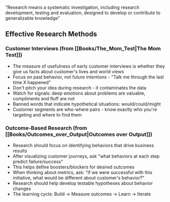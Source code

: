 "Research means a systematic investigation, including research development, testing and evaluation, designed to develop or contribute to generalizable knowledge"

## Effective Research Methods

### Customer Interviews (from [[Books/The_Mom_Test|The Mom Test]])
- The measure of usefulness of early customer interviews is whether they give us facts about customer's lives and world views
- Focus on past behavior, not future intentions - "Talk me through the last time X happened"
- Don't pitch your idea during research - it contaminates the data
- Watch for signals: deep emotions about problems are valuable, compliments and fluff are not
- Banned words that indicate hypothetical situations: would/could/might
- Customer segments are who-where pairs - know exactly who you're targeting and where to find them

### Outcome-Based Research (from [[Books/Outcomes_over_Output|Outcomes over Output]])
- Research should focus on identifying behaviors that drive business results
- After visualizing customer journeys, ask "what behaviors at each step predict failure/success" 
- This helps define boosters/blockers for desired outcomes
- When thinking about metrics, ask: "if we were successful with this initiative, what would be different about customer's behavior?"
- Research should help develop testable hypotheses about behavior changes
- The learning cycle: Build → Measure outcomes → Learn → Iterate